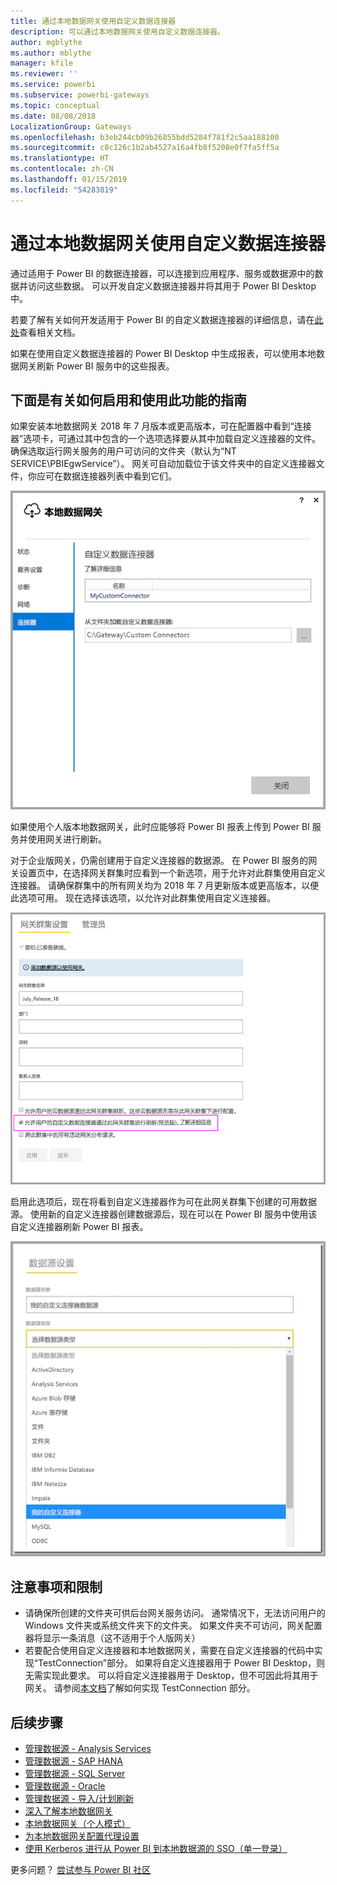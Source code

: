 ```yaml
---
title: 通过本地数据网关使用自定义数据连接器
description: 可以通过本地数据网关使用自定义数据连接器。
author: mgblythe
ms.author: mblythe
manager: kfile
ms.reviewer: ''
ms.service: powerbi
ms.subservice: powerbi-gateways
ms.topic: conceptual
ms.date: 08/08/2018
LocalizationGroup: Gateways
ms.openlocfilehash: b3eb244cb09b26855bdd5284f781f2c5aa188100
ms.sourcegitcommit: c8c126c1b2ab4527a16a4fb8f5208e0f7fa5ff5a
ms.translationtype: HT
ms.contentlocale: zh-CN
ms.lasthandoff: 01/15/2019
ms.locfileid: "54283819"
---
```

# <a name="use-custom-data-connectors-with-the-on-premises-data-gateway"></a>通过本地数据网关使用自定义数据连接器

通过适用于 Power BI 的数据连接器，可以连接到应用程序、服务或数据源中的数据并访问这些数据。 可以开发自定义数据连接器并将其用于 Power BI Desktop 中。

若要了解有关如何开发适用于 Power BI 的自定义数据连接器的详细信息，请在[此处](http://aka.ms/dataconnectors)查看相关文档。

如果在使用自定义数据连接器的 Power BI Desktop 中生成报表，可以使用本地数据网关刷新 Power BI 服务中的这些报表。

## <a name="here-is-a-guide-on-how-to-enable-and-use-this-capability"></a>下面是有关如何启用和使用此功能的指南

如果安装本地数据网关 2018 年 7 月版本或更高版本，可在配置器中看到“连接器”选项卡，可通过其中包含的一个选项选择要从其中加载自定义连接器的文件。 确保选取运行网关服务的用户可访问的文件夹（默认为“NT SERVICE\PBIEgwService”）。 网关可自动加载位于该文件夹中的自定义连接器文件，你应可在数据连接器列表中看到它们。

![自定义连接器 1](media/service-gateway-custom-connectors/gateway-onprem-customconnector1.png)

如果使用个人版本地数据网关，此时应能够将 Power BI 报表上传到 Power BI 服务并使用网关进行刷新。

对于企业版网关，仍需创建用于自定义连接器的数据源。 在 Power BI 服务的网关设置页中，在选择网关群集时应看到一个新选项，用于允许对此群集使用自定义连接器。 请确保群集中的所有网关均为 2018 年 7 月更新版本或更高版本，以便此选项可用。 现在选择该选项，以允许对此群集使用自定义连接器。

![自定义连接器 2](media/service-gateway-custom-connectors/gateway-onprem-customconnector2.png)

启用此选项后，现在将看到自定义连接器作为可在此网关群集下创建的可用数据源。 使用新的自定义连接器创建数据源后，现在可以在 Power BI 服务中使用该自定义连接器刷新 Power BI 报表。

![自定义连接器 3](media/service-gateway-custom-connectors/gateway-onprem-customconnector3.png)

## <a name="considerations-and-limitations"></a>注意事项和限制

* 请确保所创建的文件夹可供后台网关服务访问。 通常情况下，无法访问用户的 Windows 文件夹或系统文件夹下的文件夹。 如果文件夹不可访问，网关配置器将显示一条消息（这不适用于个人版网关）
* 若要配合使用自定义连接器和本地数据网关，需要在自定义连接器的代码中实现“TestConnection”部分。 如果将自定义连接器用于 Power BI Desktop，则无需实现此要求。 可以将自定义连接器用于 Desktop，但不可因此将其用于网关。 请参阅[本文档](https://github.com/Microsoft/DataConnectors/blob/master/docs/m-extensions.md#implementing-testconnection-for-gateway-support)了解如何实现 TestConnection 部分。

## <a name="next-steps"></a>后续步骤

* [管理数据源 - Analysis Services](service-gateway-enterprise-manage-ssas.md)  
* [管理数据源 - SAP HANA](service-gateway-enterprise-manage-sap.md)  
* [管理数据源 - SQL Server](service-gateway-enterprise-manage-sql.md)  
* [管理数据源 - Oracle](service-gateway-onprem-manage-oracle.md)  
* [管理数据源 - 导入/计划刷新](service-gateway-enterprise-manage-scheduled-refresh.md)  
* [深入了解本地数据网关](service-gateway-onprem-indepth.md)  
* [本地数据网关（个人模式）](service-gateway-personal-mode.md)
* [为本地数据网关配置代理设置](service-gateway-proxy.md)  
* [使用 Kerberos 进行从 Power BI 到本地数据源的 SSO（单一登录）](service-gateway-sso-kerberos.md)  

更多问题？ [尝试参与 Power BI 社区](http://community.powerbi.com/)
